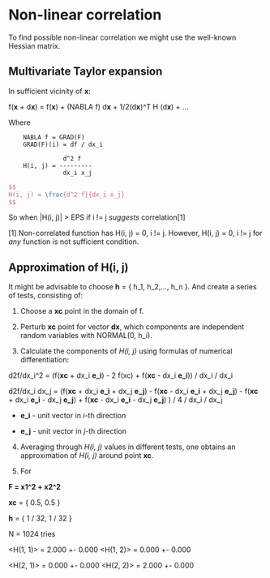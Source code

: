 # Non-linear correlation

To find possible non-linear correlation we might use the well-known Hessian matrix.

## Multivariate Taylor expansion

In sufficient vicinity of **x**:

f(**x** + d**x**) = f(**x**) + (NABLA f) d**x** + 1/2(d**x**)^T H (d**x**) + ...

Where 

```
    NABLA f = GRAD(F)
    GRAD(F)(i) = df / dx_i
```
```          
               d^2 f 
    H(i, j) = ---------
               dx_i x_j
```

```latex
$$
H(i, j) = \frac{d^2 f}{dx_i x_j}
$$
```

So when |H(i, j)| > EPS if i != j *suggests* correlation[1]


[1] Non-correlated function has H(i, j) = 0, i != j. However, H(i, j) = 0, i != j for *any* function is not sufficient
condition.


## Approximation of H(i, j)

It might be advisable to choose **h** = { h_1, h_2,..., h_n }.
And create a series of tests, consisting of:

1. Choose a **xc** point in the domain of f.

2. Perturb **xc** point for vector **dx**, which components are independent random variables with NORMAL(0, h_i).

3. Calculate the components of *H(i, j)* using formulas of numerical differentiation:

d2f/dx_i^2 = (f(**xc** + dx_i **e_i**) - 2 f(xc) + f(**xc** - dx_i **e_i**)) / dx_i / dx_i

d2f/dx_i dx_j = (f(**xc** + dx_i **e_i** + dx_j **e_j**) 
                 - f(**xc** - dx_i **e_i** + dx_j **e_j**) 
                 - f(**xc** + dx_i **e_i** - dx_j **e_j**)
                 + f(**xc** - dx_i **e_i** - dx_j **e_j**)
                ) / 4 / dx_i / dx_j

* **e_i** - unit vector in *i*-th direction

* **e_j** - unit vector in *j*-th direction

4. Averaging through *H(i, j)* values in different tests, one obtains an approximation of *H(i, j)* around point **xc**.

5. For 

**F = x1^2 + x2^2**

**xc** = { 0.5, 0.5 }

**h** = { 1 / 32, 1 / 32 }

N = 1024 tries

<H(1, 1)> = 2.000 +- 0.000 <H(1, 2)> = 0.000 +- 0.000

<H(2, 1)> = 0.000 +- 0.000 <H(2, 2)> = 2.000 +- 0.000


